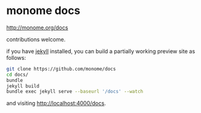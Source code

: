 # monome docs

http://monome.org/docs

contributions welcome.

if you have [jekyll](https://jekyllrb.com/) installed, you can build a partially working preview site as follows:

```bash
git clone https://github.com/monome/docs
cd docs/
bundle
jekyll build
bundle exec jekyll serve --baseurl '/docs' --watch
```

and visiting [http://localhost:4000/docs](http://localhost:4000/docs).